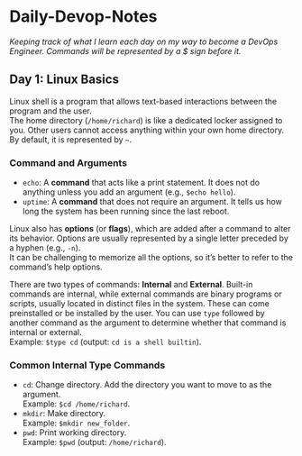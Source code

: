# Daily-Devop-Notes

*Keeping track of what I learn each day on my way to become a DevOps Engineer. Commands will be represented by a $ sign before it.*

## Day 1: Linux Basics

Linux shell is a program that allows text-based interactions between the program and the user.  
The home directory (`/home/richard`) is like a dedicated locker assigned to you. Other users cannot access anything within your own home directory. By default, it is represented by `~`.

### Command and Arguments

- `echo`: A **command** that acts like a print statement. It does not do anything unless you add an argument (e.g., `$echo hello`).
- `uptime`: A **command** that does not require an argument. It tells us how long the system has been running since the last reboot.

Linux also has **options** (or **flags**), which are added after a command to alter its behavior. Options are usually represented by a single letter preceded by a hyphen (e.g., `-n`).  
It can be challenging to memorize all the options, so it’s better to refer to the command’s help options.  

There are two types of commands: **Internal** and **External**. Built-in commands are internal, while external commands are binary programs or scripts, usually located in distinct files in the system. These can come preinstalled or be installed by the user. You can use `type` followed by another command as the argument to determine whether that command is internal or external.  
Example: `$type cd` (output: `cd is a shell builtin`).

### Common Internal Type Commands
- `cd`: Change directory. Add the directory you want to move to as the argument.  
  Example: `$cd /home/richard`.
- `mkdir`: Make directory.  
  Example: `$mkdir new_folder`.
- `pwd`: Print working directory.  
  Example: `$pwd` (output: `/home/richard`).
